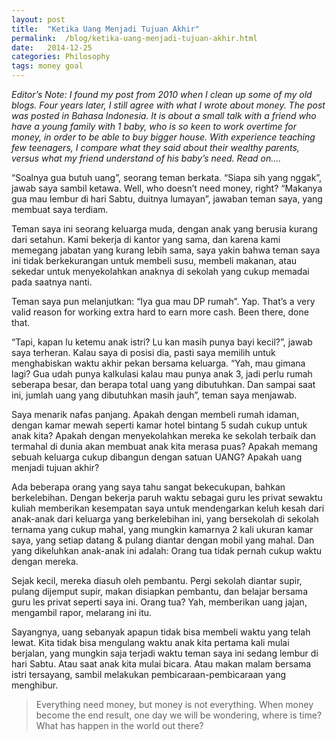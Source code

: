 ```yaml
---
layout: post
title:  "Ketika Uang Menjadi Tujuan Akhir"
permalink:  /blog/ketika-uang-menjadi-tujuan-akhir.html
date:   2014-12-25
categories: Philosophy
tags: money goal
---
```


_Editor’s Note: I found my post from 2010 when I clean up some of my old blogs. Four years later, I still agree with what I wrote about money. The post was posted in Bahasa Indonesia. It is about a small talk with a friend who have a young family with 1 baby, who is so keen to work overtime for money, in order to be able to buy bigger house. With experience teaching few teenagers, I compare what they said about their wealthy parents, versus what my friend understand of his baby’s need. Read on...._

“Soalnya gua butuh uang”, seorang teman berkata. “Siapa sih yang nggak”, jawab saya sambil ketawa. Well, who doesn’t need money, right? “Makanya gua mau lembur di hari Sabtu, duitnya lumayan”, jawaban teman saya, yang membuat saya terdiam.

Teman saya ini seorang keluarga muda, dengan anak yang berusia kurang dari setahun. Kami bekerja di kantor yang sama, dan karena kami memegang jabatan yang kurang lebih sama, saya yakin bahwa teman saya ini tidak berkekurangan untuk membeli susu, membeli makanan, atau sekedar untuk menyekolahkan anaknya di sekolah yang cukup memadai pada saatnya nanti.

Teman saya pun melanjutkan: “Iya gua mau DP rumah”. Yap. That’s a very valid reason for working extra hard to earn more cash. Been there, done that.

“Tapi, kapan lu ketemu anak istri? Lu kan masih punya bayi kecil?”, jawab saya terheran. Kalau saya di posisi dia, pasti saya memilih untuk menghabiskan waktu akhir pekan bersama keluarga. “Yah, mau gimana lagi? Gua udah punya kalkulasi kalau mau punya anak 3, jadi perlu rumah seberapa besar, dan berapa total uang yang dibutuhkan. Dan sampai saat ini, jumlah uang yang dibutuhkan masih jauh”, teman saya menjawab.

Saya menarik nafas panjang. Apakah dengan membeli rumah idaman, dengan kamar mewah seperti kamar hotel bintang 5 sudah cukup untuk anak kita? Apakah dengan menyekolahkan mereka ke sekolah terbaik dan termahal di dunia akan membuat anak kita merasa puas? Apakah memang sebuah keluarga cukup dibangun dengan satuan UANG? Apakah uang menjadi tujuan akhir?

Ada beberapa orang yang saya tahu sangat bekecukupan, bahkan berkelebihan. Dengan bekerja paruh waktu sebagai guru les privat sewaktu kuliah memberikan kesempatan saya untuk mendengarkan keluh kesah dari anak-anak dari keluarga yang berkelebihan ini, yang bersekolah di sekolah ternama yang cukup mahal, yang mungkin kamarnya 2 kali ukuran kamar saya, yang setiap datang & pulang diantar dengan mobil yang mahal. Dan yang dikeluhkan anak-anak ini adalah: Orang tua tidak pernah cukup waktu dengan mereka.

Sejak kecil, mereka diasuh oleh pembantu. Pergi sekolah diantar supir, pulang dijemput supir, makan disiapkan pembantu, dan belajar bersama guru les privat seperti saya ini. Orang tua? Yah, memberikan uang jajan, mengambil rapor, melarang ini itu.

Sayangnya, uang sebanyak apapun tidak bisa membeli waktu yang telah lewat. Kita tidak bisa mengulang waktu anak kita pertama kali mulai berjalan, yang mungkin saja terjadi waktu teman saya ini sedang lembur di hari Sabtu. Atau saat anak kita mulai bicara. Atau makan malam bersama istri tersayang, sambil melakukan pembicaraan-pembicaraan yang menghibur.

> Everything need money, but money is not everything. When money become the end result, one day we will be wondering, where is time? What has happen in the world out there?
